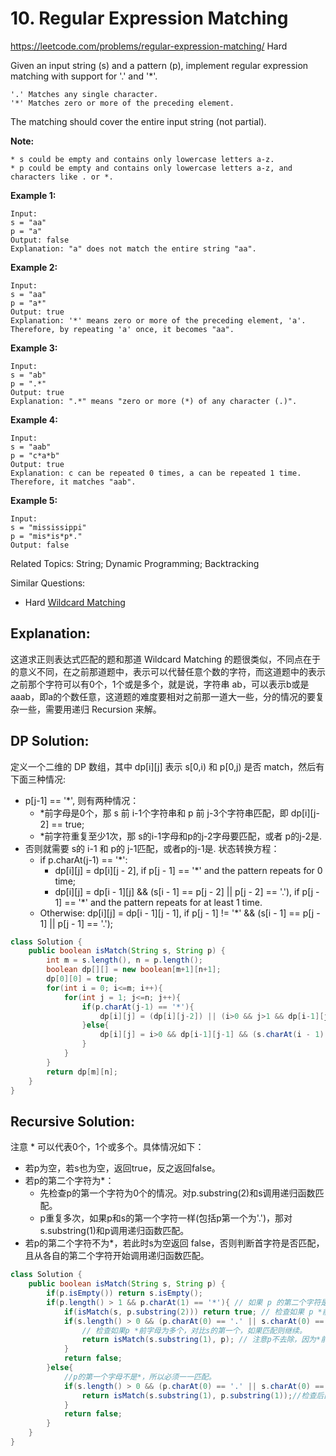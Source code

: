 # 10. Regular Expression Matching
<https://leetcode.com/problems/regular-expression-matching/>
Hard

Given an input string (s) and a pattern (p), implement regular expression matching with support for '.' and '*'.

    '.' Matches any single character.
    '*' Matches zero or more of the preceding element.

The matching should cover the entire input string (not partial).

**Note:**

    * s could be empty and contains only lowercase letters a-z.
    * p could be empty and contains only lowercase letters a-z, and characters like . or *.

**Example 1:**

    Input:
    s = "aa"
    p = "a"
    Output: false
    Explanation: "a" does not match the entire string "aa".

**Example 2:**

    Input:
    s = "aa"
    p = "a*"
    Output: true
    Explanation: '*' means zero or more of the preceding element, 'a'. Therefore, by repeating 'a' once, it becomes "aa".

**Example 3:**

    Input:
    s = "ab"
    p = ".*"
    Output: true
    Explanation: ".*" means "zero or more (*) of any character (.)".

**Example 4:**

    Input:
    s = "aab"
    p = "c*a*b"
    Output: true
    Explanation: c can be repeated 0 times, a can be repeated 1 time. Therefore, it matches "aab".

**Example 5:**

    Input:
    s = "mississippi"
    p = "mis*is*p*."
    Output: false

Related Topics: String; Dynamic Programming; Backtracking

Similar Questions:  
* Hard [Wildcard Matching](https://leetcode.com/problems/wildcard-matching/)

## Explanation: 
这道求正则表达式匹配的题和那道 Wildcard Matching 的题很类似，不同点在于的意义不同，在之前那道题中，表示可以代替任意个数的字符，而这道题中的表示之前那个字符可以有0个，1个或是多个，就是说，字符串 ab，可以表示b或是 aaab，即a的个数任意，这道题的难度要相对之前那一道大一些，分的情况的要复杂一些，需要用递归 Recursion 来解。

## DP Solution: 
定义一个二维的 DP 数组，其中 dp[i][j] 表示 s[0,i) 和 p[0,j) 是否 match，然后有下面三种情况: 
  * p[j-1] == '*', 则有两种情况：
      * *前字母是0个，那 s 前 i-1个字符串和 p 前 j-3个字符串匹配，即 dp[i][j-2] == true;
      * *前字符重复至少1次，那 s的i-1字母和p的j-2字母要匹配，或者 p的j-2是.
  * 否则就需要 s的 i-1 和 p的 j-1匹配，或者p的j-1是.
状态转换方程：
    * if p.charAt(j-1) == '*':
      * dp[i][j] = dp[i][j - 2], if p[j - 1] == '*' and the pattern repeats for 0 time;
      * dp[i][j] = dp[i - 1][j] && (s[i - 1] == p[j - 2] || p[j - 2] == '.'), if p[j - 1] == '*' and the pattern repeats for at least 1 time.
    * Otherwise: dp[i][j] = dp[i - 1][j - 1], if p[j - 1] != '*' && (s[i - 1] == p[j - 1] || p[j - 1] == '.');

```java
class Solution {
    public boolean isMatch(String s, String p) {
        int m = s.length(), n = p.length();
        boolean dp[][] = new boolean[m+1][n+1];
        dp[0][0] = true;
        for(int i = 0; i<=m; i++){
            for(int j = 1; j<=n; j++){
                if(p.charAt(j-1) == '*'){
                    dp[i][j] = (dp[i][j-2]) || (i>0 && j>1 && dp[i-1][j] && ((s.charAt(i - 1) == p.charAt(j - 2) || p.charAt(j - 2) == '.')));
                }else{
                    dp[i][j] = i>0 && dp[i-1][j-1] && (s.charAt(i - 1) == p.charAt(j - 1) || p.charAt(j - 1) == '.');
                }
            }
        }
        return dp[m][n];
    }
}
```
## Recursive Solution:  
注意 * 可以代表0个，1个或多个。具体情况如下： 
- 若p为空，若s也为空，返回true，反之返回false。
- 若p的第二个字符为*：
  - 先检查p的第一个字符为0个的情况。对p.substring(2)和s调用递归函数匹配。
  - p重复多次，如果p和s的第一个字符一样(包括p第一个为'.')，那对s.substring(1)和p调用递归函数匹配。
- 若p的第二个字符不为*，若此时s为空返回 false，否则判断首字符是否匹配，且从各自的第二个字符开始调用递归函数匹配。

```java
class Solution {
    public boolean isMatch(String s, String p) {
        if(p.isEmpty()) return s.isEmpty();
        if(p.length() > 1 && p.charAt(1) == '*'){ // 如果 p 的第二个字符是*, 那*前的字母可以是任意个。
            if(isMatch(s, p.substring(2))) return true; // 检查如果 p *前字母为0个，即*后字符串和 s 匹配。
            if(s.length() > 0 && (p.charAt(0) == '.' || s.charAt(0) == p.charAt(0))){ 
                // 检查如果p *前字母为多个，对比s的第一个，如果匹配则继续。
                return isMatch(s.substring(1), p); // 注意p不去除，因为*前字母可以多个。
            }
            return false;
        }else{
            //p的第一个字母不是*，所以必须一一匹配。
            if(s.length() > 0 && (p.charAt(0) == '.' || s.charAt(0) == p.charAt(0))){
                return isMatch(s.substring(1), p.substring(1));//检查后面的字符串。
            }
            return false;
        }
    }
}
```
